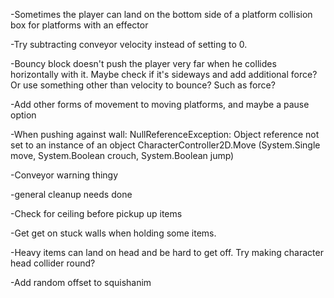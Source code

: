 -Sometimes the player can land on the bottom side of a platform collision box for platforms with an effector

-Try subtracting conveyor velocity instead of setting to 0.

-Bouncy block doesn't push the player very far when he collides horizontally with it. Maybe check if it's sideways and add additional force? Or use something other than velocity to bounce? Such as force?

-Add other forms of movement to moving platforms, and maybe a pause option

-When pushing against wall:
NullReferenceException: Object reference not set to an instance of an object
CharacterController2D.Move (System.Single move, System.Boolean crouch, System.Boolean jump)

-Conveyor warning thingy

-general cleanup needs done

-Check for ceiling before pickup up items

-Get get on stuck walls when holding some items.

-Heavy items can land on head and be hard to get off. Try making character head collider round?

-Add random offset to squishanim